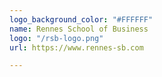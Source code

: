 ```yaml
---
logo_background_color: "#FFFFFF"
name: Rennes School of Business
logo: "/rsb-logo.png"
url: https://www.rennes-sb.com

---
```

